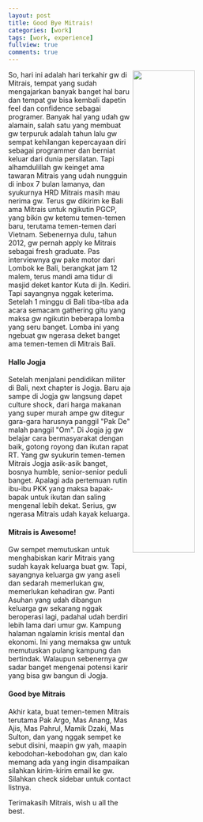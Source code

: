 ```yaml
---
layout: post
title: Good Bye Mitrais!
categories: [work]
tags: [work, experience]
fullview: true
comments: true
---
```


<div class="text-center"><img src="{{ site.BASE_PATH }}/assets/images/posts/mitrais-QU.jpg" align="right" width="50%" /></div>

So, hari  ini adalah hari terkahir gw di Mitrais, tempat yang sudah mengajarkan banyak banget hal baru dan tempat gw bisa kembali dapetin feel dan confidence sebagai programer. Banyak hal yang udah gw alamain, salah satu yang membuat gw terpuruk adalah tahun lalu gw sempat kehilangan kepercayaan diri sebagai programmer dan berniat keluar dari dunia persilatan. Tapi alhamdulillah gw keinget ama tawaran Mitrais yang udah nungguin di inbox 7 bulan lamanya, dan syukurnya HRD Mitrais masih mau nerima gw. Terus gw dikirim ke Bali ama Mitrais untuk ngikutin PGCP, yang bikin gw ketemu temen-temen baru, terutama temen-temen dari Vietnam. Sebenernya dulu, tahun 2012, gw pernah apply ke Mitrais sebagai fresh graduate. Pas interviewnya gw pake motor dari Lombok ke Bali, berangkat jam 12 malem, terus mandi ama tidur di masjid deket kantor Kuta di jln. Kediri. Tapi sayangnya nggak keterima. Setelah 1 minggu di Bali tiba-tiba ada acara semacam gathering gitu yang maksa gw ngikutin beberapa lomba yang seru banget. Lomba ini yang ngebuat gw ngerasa deket banget ama temen-temen di Mitrais Bali.

<h4>Hallo Jogja</h4>
Setelah menjalani pendidikan militer di Bali, next chapter is Jogja. Baru aja sampe di Jogja gw langsung dapet culture shock, dari harga makanan yang super murah ampe gw ditegur gara-gara harusnya panggil "Pak De" malah panggil "Om". Di Jogja jg gw belajar cara bermasyarakat dengan baik, gotong royong dan ikutan rapat RT. Yang gw syukurin temen-temen Mitrais Jogja asik-asik banget, bosnya humble, senior-senior peduli banget. Apalagi ada pertemuan rutin ibu-ibu PKK yang maksa bapak-bapak untuk ikutan dan saling mengenal lebih dekat. Serius, gw ngerasa Mitrais udah kayak keluarga.

<h4>Mitrais is Awesome!</h4>
Gw sempet memutuskan untuk menghabiskan karir Mitrais yang sudah kayak keluarga buat gw. Tapi, sayangnya keluarga gw yang aseli dan sedarah memerlukan gw, memerlukan kehadiran gw. Panti Asuhan yang udah dibangun keluarga gw sekarang nggak beroperasi lagi, padahal udah berdiri lebih lama dari umur gw. Kampung halaman ngalamin krisis mental dan ekonomi. Ini yang memaksa gw untuk memutuskan pulang kampung dan bertindak. Walaupun sebenernya gw sadar banget mengenai potensi karir yang bisa gw bangun di Jogja.

<h4>Good bye Mitrais</h4>
Akhir kata, buat temen-temen Mitrais terutama Pak Argo, Mas Anang, Mas Ajis, Mas Pahrul, Mamik Dzaki, Mas Sulton, dan yang nggak sempet ke sebut disini, maapin gw yah, maapin kebodohan-kebodohan gw, dan kalo memang ada yang ingin disampaikan silahkan kirim-kirim email ke gw. Silahkan check sidebar untuk contact listnya.

Terimakasih Mitrais, wish u all the best.
